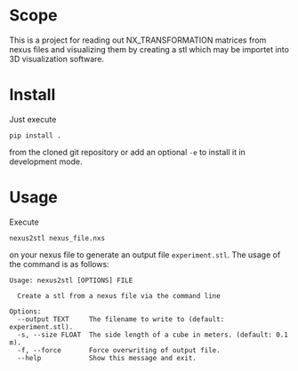 # Scope

This is a project for reading out NX_TRANSFORMATION matrices from nexus files and
visualizing them by creating a stl which may be importet into 3D visualization software.

# Install

Just execute

```
pip install .
```

from the cloned git repository or add an optional `-e` to install it in development mode.

# Usage

Execute

```
nexus2stl nexus_file.nxs
```

on your nexus file to generate an output file `experiment.stl`.
The usage of the command is as follows:

```
Usage: nexus2stl [OPTIONS] FILE

  Create a stl from a nexus file via the command line

Options:
  --output TEXT     The filename to write to (default: experiment.stl).
  -s, --size FLOAT  The side length of a cube in meters. (default: 0.1 m).
  -f, --force       Force overwriting of output file.
  --help            Show this message and exit.
```
